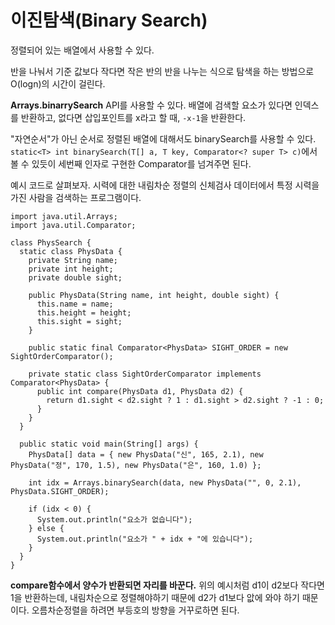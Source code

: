 # 이진탐색(Binary Search)

정렬되어 있는 배열에서 사용할 수 있다.

반을 나눠서 기준 값보다 작다면 작은 반의 반을 나누는 식으로 탐색을 하는 방법으로 O(logn)의 시간이 걸린다.



**Arrays.binarrySearch** API를 사용할 수 있다. 배열에 검색할 요소가 있다면 인덱스를 반환하고, 없다면 삽입포인트를 x라고 할 때, ```-x-1```을 반환한다.

"자연순서"가 아닌 순서로 정렬된 배열에 대해서도 binarySearch를 사용할 수 있다.  ```static<T> int binarySearch(T[] a, T key, Comparator<? super T> c)```에서 볼 수 있듯이 세번째 인자로 구현한 Comparator를 넘겨주면 된다.

예시 코드로 살펴보자. 시력에 대한 내림차순 정렬의 신체검사 데이터에서 특정 시력을 가진 사람을 검색하는 프로그램이다.

```
import java.util.Arrays;
import java.util.Comparator;

class PhysSearch {
  static class PhysData {
    private String name;
    private int height;
    private double sight;

    public PhysData(String name, int height, double sight) {
      this.name = name;
      this.height = height;
      this.sight = sight;
    }

    public static final Comparator<PhysData> SIGHT_ORDER = new SightOrderComparator();

    private static class SightOrderComparator implements Comparator<PhysData> {
      public int compare(PhysData d1, PhysData d2) {
        return d1.sight < d2.sight ? 1 : d1.sight > d2.sight ? -1 : 0;
      }
    }
  }

  public static void main(String[] args) {
    PhysData[] data = { new PhysData("신", 165, 2.1), new PhysData("정", 170, 1.5), new PhysData("은", 160, 1.0) };

    int idx = Arrays.binarySearch(data, new PhysData("", 0, 2.1), PhysData.SIGHT_ORDER);

    if (idx < 0) {
      System.out.println("요소가 없습니다");
    } else {
      System.out.println("요소가 " + idx + "에 있습니다");
    }
  }
}
```



**compare함수에서 양수가 반환되면 자리를 바꾼다.** 위의 예시처럼 d1이 d2보다 작다면 1을 반환하는데, 내림차순으로 정렬해야하기 때문에 d2가 d1보다 앖에 와야 하기 때문이다. 오름차순정렬을 하려면 부등호의 방향을 거꾸로하면 된다.